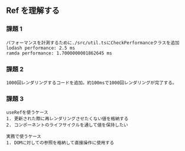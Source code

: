 ## Ref を理解する

### 課題 1

    パフォーマンスを計測するために./src/util.tsにCheckPerformanceクラスを追加
    lodash performance: 2.5 ms
    ramda performance: 1.7000000001862645 ms

### 課題 2

    1000回レンダリングするコードを追加。約100msで1000回レンダリングが完了する。

### 課題 3

    useRefを使うケース
    1. 更新された際に再レンダリングさせたくない値を格納する
    2. コンポーネントのライフサイクルを通して値を保持したい

    実務で使うケース
    1. DOMに対しての参照を格納して直接操作に使用する
